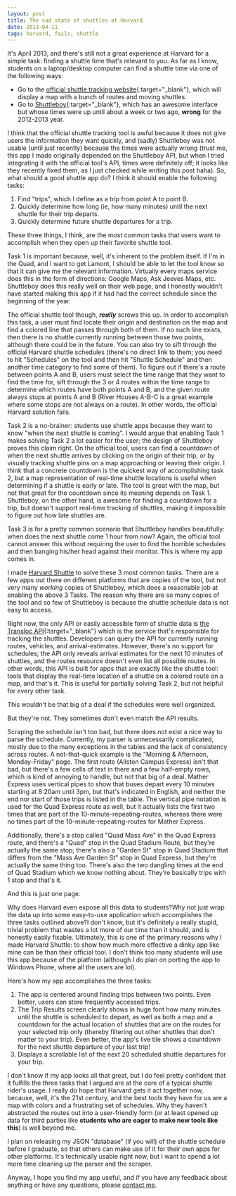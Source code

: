 ```yaml
---
layout: post
title: The sad state of shuttles at Harvard
date: 2013-04-11
tags: harvard, fails, shuttle
---
```


It's April 2013, and there's still not a great experience at Harvard for a simple task: finding a shuttle time that's relevant to you. As far as I know, students on a laptop/desktop computer can find a shuttle time via one of the following ways:

 - Go to the [official shuttle tracking website](http://shuttle.harvard.edu){:target="_blank"}, which will display a map with a bunch of routes and moving shuttles.
 - Go to [Shuttleboy](http://shuttleboy.cs50.net/){:target="_blank"}, which has an awesome interface but whose times were up until about a week or two ago, <b>wrong</b> for the 2012-2013 year.
 
I think that the official shuttle tracking tool is awful because it does not give users the information they want quickly, and (sadly) Shuttleboy was not usable (until just recently) because the times were actually wrong (trust me, this app I made originally depended on the Shuttleboy API, but when I tried integrating it with the official tool's API, times were definitely off; it looks like they recently fixed them, as I just checked while writing this post haha). So, what should a good shuttle app do?  I think it should enable the following tasks:

 1. Find "trips", which I define as a trip from point A to point B.
 2. Quickly determine how long (ie, how many minutes) until the next shuttle for their trip departs.
 3. Quickly determine future shuttle departures for a trip.

These three things, I think, are the most common tasks that users want to accomplish when they open up their favorite shuttle tool.

Task 1 is important because, well, it's inherent to the problem itself. If I'm in the Quad, and I want to get Lamont, I should be able to let the tool know so that it can give me the relevant information. Virtually every maps service does this in the form of directions: Google Maps, Ask Jeeves Maps, etc. Shuttleboy does this really well on their web page, and I honestly wouldn't have started making this app if it had had the correct schedule since the beginning of the year.

The official shuttle tool though, <b>*really*</b> screws this up. In order to accomplish this task, a user must find locate their origin and destination on the map and find a colored line that passes through both of them. If no such line exists, then there is no shuttle currently running between those two points, although there could be in the future. You can also try to sift through the official Harvard shuttle schedules (there's no direct link to them; you need to hit "Schedules" on the tool and then hit "Shuttle Schedule" and then another time category to find some of them). To figure out if there's a route between points A and B, users must select the time range that they want to find the time for, sift through the 3 or 4 routes within the time range to determine which routes have both points A and B, and the given route always stops at points A and B (River Houses A-B-C is a great example where some stops are not always on a route). In other words, the official Harvard solution fails.

Task 2 is a no-brainer: students use shuttle apps because they want to know "when the next shuttle is coming". I would argue that enabling Task 1 makes solving Task 2 a lot easier for the user; the design of Shuttleboy proves this claim right. On the official tool, users can find a countdown of when the next shuttle arrives by clicking on the origin of their trip, or by visually tracking shuttle pins on a map approaching or leaving their origin. I think that a concrete countdown is the quickest way of accomplishing task 2, but a map representation of real-time shuttle locations is useful when determining if a shuttle is early or late. The tool is great with the map, but not that great for the countdown since its meaning depends on Task 1. Shuttleboy, on the other hand, is awesome for finding a countdown for a trip, but doesn't support real-time tracking of shuttles, making it impossible to figure out how late shuttles are.

Task 3 is for a pretty common scenario that Shuttleboy handles beautifully: when does the next shuttle come 1 hour from now?  Again, the official tool cannot answer this without requiring the user to find the horrible schedules and then banging his/her head against their monitor. This is where my app comes in.

I made <a href="projects.php?project=13">Harvard Shuttle</a> to solve these 3 most common tasks. There are a few apps out there on different platforms that are copies of the tool, but not very many *working* copies of Shuttleboy, which does a reasonable job at enabling the above 3 Tasks. The reason why there are so many copies of the tool and so few of Shuttleboy is because the shuttle schedule data is not easy to access.

Right now, the only API or easily accessible form of shuttle data is [the Transloc API](http://api.transloc.com/doc/){:target="_blank"} which is the service that's responsible for tracking the shuttles. Developers can query the API for currently running routes, vehicles, and arrival-estimates. However, there's no support for schedules; the API only reveals arrival estimates for the next 10 minutes of shuttles, and the routes resource doesn't even list all possible routes. In other words, this API is built for apps that are exactly like the shuttle tool: tools that display the real-time location of a shuttle on a colored route on a map, and that's it. This is useful for partially solving Task 2, but not helpful for every other task.

This wouldn't be that big of a deal if the schedules were well organized.

But they're not. They sometimes don't even match the API results.

Scraping the schedule isn't too bad, but there does not exist a nice way to parse the schedule. Currently, my parser is unnecessarily complicated, mostly due to the many exceptions in the tables and the lack of consistency across routes. A not-that-quick example is the "Morning & Afternoon, Monday-Friday" page. The first route (Allston Campus Express) isn't that bad, but there's a few cells of text in there and a few half-empty rows, which is kind of annoying to handle, but not that big of a deal. Mather Express uses vertical pipes to show that buses depart every 10 minutes starting at 8:20am until 3pm, but that's indicated in English, and neither the end nor start of those trips is listed in the table. The vertical pipe notation is used for the Quad Express route as well, but it actually lists the first two times that are part of the 10-minute-repeating-routes, whereas there were no times part of the 10-minute-repeating-routes for Mather Express.

Additionally, there's a stop called "Quad Mass Ave" in the Quad Express route, and there's a "Quad" stop in the Quad Stadium Route, but they're actually the same stop; there's also a "Garden St" stop in Quad Stadium that differs from the "Mass Ave Garden St" stop in Quad Express, but they're actually the same thing too. There's also the two dangling times at the end of Quad Stadium which we know nothing about. They're basically trips with 1 stop and that's it.

And this is just one page.

Why does Harvard even expose all this data to students?Why not just wrap the data up into some easy-to-use application which accomplishes the three tasks outlined above?I don't know, but it's definitely a really stupid, trivial problem that wastes a lot more of our time than it should, and is honestly easily fixable. Ultimately, this is one of the primary reasons why I made Harvard Shuttle: to show how much more effective a dinky app like mine can be than their official tool. I don't think too many students will  use this app because of the platform (although I do plan on porting the app to Windows Phone, where all the users are lol).

Here's how my app accomplishes the three tasks:
 1. The app is centered around finding trips between two points. Even better, users can store frequently accessed trips.
 2. The Trip Results screen clearly shows in huge font how many minutes until the shuttle is scheduled to depart, as well as both a map and a countdown for the actual location of shuttles that are on the routes for your selected trip only (thereby filtering out other shuttles that don't matter to your trip). Even better, the app's live tile shows a countdown for the next shuttle departure of your last trip!
 3. Displays a scrollable list of the next 20 scheduled shuttle departures for your trip.

I don't know if my app looks all that great, but I do feel pretty confident that it fulfills the three tasks that I argued are at the core of a typical shuttle rider's usage. I really do hope that Harvard gets it act together now, because, well, it's the 21st century, and the best tools they have for us are a map with colors and a frustrating set of schedules. Why they haven't abstracted the routes out into a user-friendly form (or at least opened up data for third parties like <b>students who are eager to make new tools like this</b>) is well beyond me.

I plan on releasing my JSON "database" (if you will) of the shuttle schedule before I graduate, so that others can make use of it for their own apps for other platforms. It's technically usable right now, but I want to spend a lot more time cleaning up the parser and the scraper.

Anyway, I hope you find my app useful, and if you have any feedback about anything or have any questions, please <a href="about.php">contact me</a>.